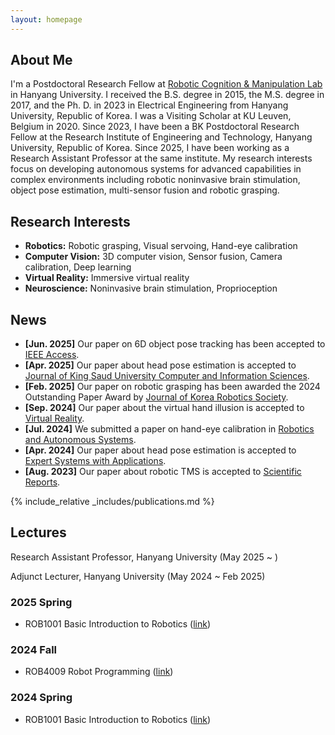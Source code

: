 ```yaml
---
layout: homepage
---
```


## About Me

I'm a Postdoctoral Research Fellow at [Robotic Cognition & Manipulation Lab](https://rilab.hanyang.ac.kr) in Hanyang University.
I received the B.S. degree in 2015, the M.S. degree in 2017, and the Ph. D. in 2023 in Electrical Engineering from Hanyang University, Republic of Korea. 
I was a Visiting Scholar at KU Leuven, Belgium in 2020. 
Since 2023, I have been a BK Postdoctoral Research Fellow at the Research Institute of Engineering and Technology, Hanyang University, Republic of Korea. 
Since 2025, I have been working as a Research Assistant Professor at the same institute.
My research interests focus on developing autonomous systems for advanced capabilities in complex environments including robotic noninvasive brain stimulation, object pose estimation, multi-sensor fusion and robotic grasping.

## Research Interests

- **Robotics:** Robotic grasping, Visual servoing, Hand-eye calibration
- **Computer Vision:** 3D computer vision, Sensor fusion, Camera calibration, Deep learning
- **Virtual Reality:** Immersive virtual reality
- **Neuroscience:** Noninvasive brain stimulation, Proprioception

## News

- **[Jun. 2025]** Our paper on 6D object pose tracking has been accepted to [IEEE Access](https://ieeexplore.ieee.org/abstract/document/11036096).
- **[Apr. 2025]** Our paper about head pose estimation is accepted to [Journal of King Saud University Computer and Information Sciences](https://link.springer.com/journal/44443).
- **[Feb. 2025]** Our paper on robotic grasping has been awarded the 2024 Outstanding Paper Award by [Journal of Korea Robotics Society](https://jkros.org).
- **[Sep. 2024]** Our paper about the virtual hand illusion is accepted to [Virtual Reality](https://link.springer.com/journal/10055).
- **[Jul. 2024]** We submitted a paper on hand-eye calibration in [Robotics and Autonomous Systems](https://www.sciencedirect.com/journal/robotics-and-autonomous-systems).
- **[Apr. 2024]** Our paper about head pose estimation is accepted to [Expert Systems with Applications](https://www.sciencedirect.com/journal/expert-systems-with-applications).
- **[Aug. 2023]** Our paper about robotic TMS is accepted to [Scientific Reports](https://www.nature.com/srep/).

{% include_relative _includes/publications.md %}

## Lectures

Research Assistant Professor, Hanyang University
(May 2025 ~ )

Adjunct Lecturer, Hanyang University
(May 2024 ~ Feb 2025)

### 2025 Spring
- ROB1001 Basic Introduction to Robotics ([link](https://github.com/normajeane-m/ROB1001))

### 2024 Fall
- ROB4009 Robot Programming ([link](https://github.com/normajeane-m/ROB4009))

### 2024 Spring
- ROB1001 Basic Introduction to Robotics ([link](https://github.com/normajeane-m/ROB1001))
